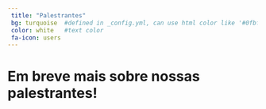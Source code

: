 ```yaml
---
 title: "Palestrantes"
 bg: turquoise  #defined in _config.yml, can use html color like '#0fbfcf'
 color: white   #text color
 fa-icon: users
---
```


# Em breve mais sobre nossas palestrantes!
